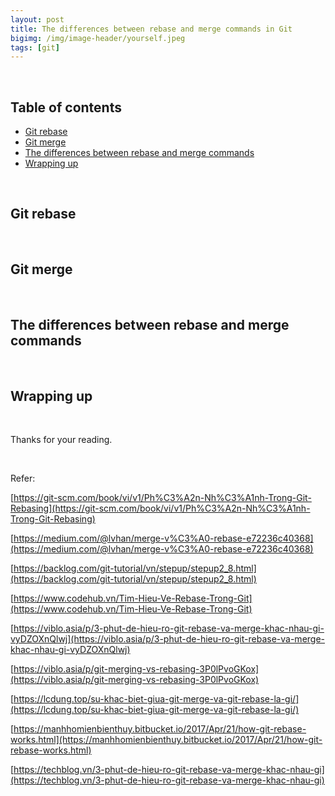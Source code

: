 ```yaml
---
layout: post
title: The differences between rebase and merge commands in Git
bigimg: /img/image-header/yourself.jpeg
tags: [git]
---
```





<br>

## Table of contents
- [Git rebase](#git-rebase)
- [Git merge](#git-merge)
- [The differences between rebase and merge commands](#the-differences-between-rebase-and-merge-commands)
- [Wrapping up](#wrapping-up)

<br>

## Git rebase


<br>

## Git merge




<br>

## The differences between rebase and merge commands



<br>

## Wrapping up


<br>

Thanks for your reading.

<br>

Refer:

[https://git-scm.com/book/vi/v1/Ph%C3%A2n-Nh%C3%A1nh-Trong-Git-Rebasing](https://git-scm.com/book/vi/v1/Ph%C3%A2n-Nh%C3%A1nh-Trong-Git-Rebasing)

[https://medium.com/@lvhan/merge-v%C3%A0-rebase-e72236c40368](https://medium.com/@lvhan/merge-v%C3%A0-rebase-e72236c40368)

[https://backlog.com/git-tutorial/vn/stepup/stepup2_8.html](https://backlog.com/git-tutorial/vn/stepup/stepup2_8.html)

[https://www.codehub.vn/Tim-Hieu-Ve-Rebase-Trong-Git](https://www.codehub.vn/Tim-Hieu-Ve-Rebase-Trong-Git)

[https://viblo.asia/p/3-phut-de-hieu-ro-git-rebase-va-merge-khac-nhau-gi-vyDZOXnQlwj](https://viblo.asia/p/3-phut-de-hieu-ro-git-rebase-va-merge-khac-nhau-gi-vyDZOXnQlwj)

[https://viblo.asia/p/git-merging-vs-rebasing-3P0lPvoGKox](https://viblo.asia/p/git-merging-vs-rebasing-3P0lPvoGKox)

[https://lcdung.top/su-khac-biet-giua-git-merge-va-git-rebase-la-gi/](https://lcdung.top/su-khac-biet-giua-git-merge-va-git-rebase-la-gi/)

[https://manhhomienbienthuy.bitbucket.io/2017/Apr/21/how-git-rebase-works.html](https://manhhomienbienthuy.bitbucket.io/2017/Apr/21/how-git-rebase-works.html)

[https://techblog.vn/3-phut-de-hieu-ro-git-rebase-va-merge-khac-nhau-gi](https://techblog.vn/3-phut-de-hieu-ro-git-rebase-va-merge-khac-nhau-gi)